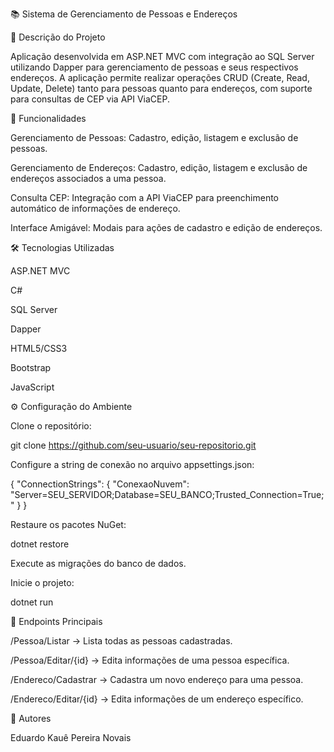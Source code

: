 📚 Sistema de Gerenciamento de Pessoas e Endereços

📝 Descrição do Projeto

Aplicação desenvolvida em ASP.NET MVC com integração ao SQL Server utilizando Dapper para gerenciamento de pessoas e seus respectivos endereços. A aplicação permite realizar operações CRUD (Create, Read, Update, Delete) tanto para pessoas quanto para endereços, com suporte para consultas de CEP via API ViaCEP.

🚀 Funcionalidades

Gerenciamento de Pessoas: Cadastro, edição, listagem e exclusão de pessoas.

Gerenciamento de Endereços: Cadastro, edição, listagem e exclusão de endereços associados a uma pessoa.

Consulta CEP: Integração com a API ViaCEP para preenchimento automático de informações de endereço.

Interface Amigável: Modais para ações de cadastro e edição de endereços.

🛠️ Tecnologias Utilizadas

ASP.NET MVC

C#

SQL Server

Dapper

HTML5/CSS3

Bootstrap

JavaScript

⚙️ Configuração do Ambiente

Clone o repositório:

git clone https://github.com/seu-usuario/seu-repositorio.git

Configure a string de conexão no arquivo appsettings.json:

{
  "ConnectionStrings": {
    "ConexaoNuvem": "Server=SEU_SERVIDOR;Database=SEU_BANCO;Trusted_Connection=True;"
  }
}

Restaure os pacotes NuGet:

dotnet restore

Execute as migrações do banco de dados.

Inicie o projeto:

dotnet run

🧩 Endpoints Principais

/Pessoa/Listar → Lista todas as pessoas cadastradas.

/Pessoa/Editar/{id} → Edita informações de uma pessoa específica.

/Endereco/Cadastrar → Cadastra um novo endereço para uma pessoa.

/Endereco/Editar/{id} → Edita informações de um endereço específico.

💼 Autores

Eduardo Kauê Pereira Novais
